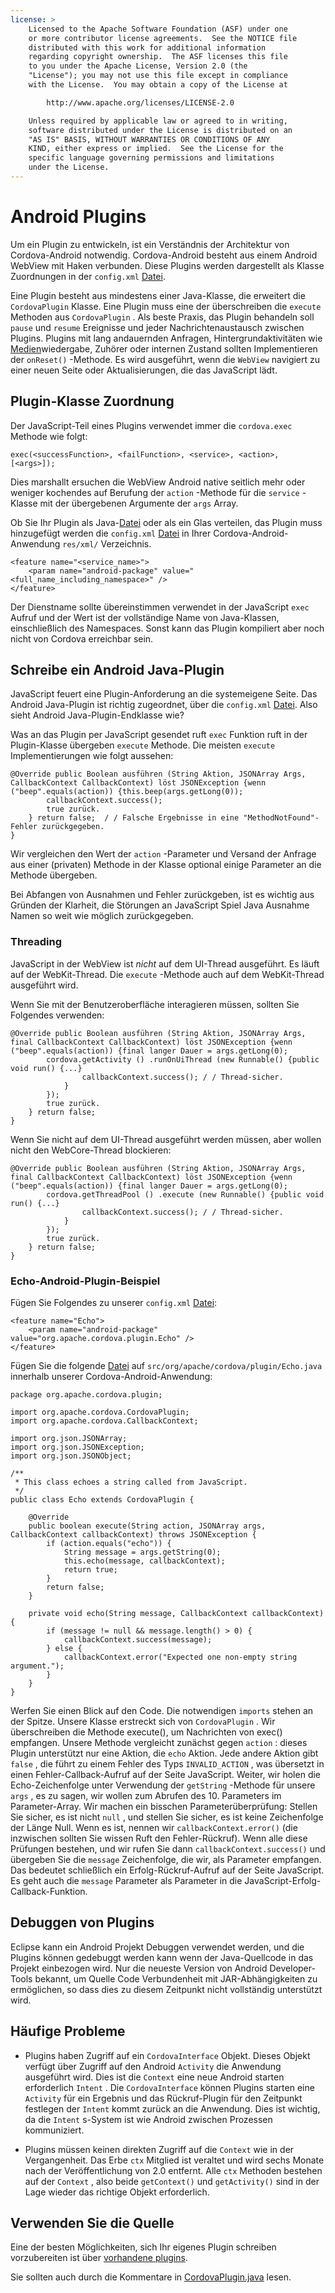 ```yaml
---
license: >
    Licensed to the Apache Software Foundation (ASF) under one
    or more contributor license agreements.  See the NOTICE file
    distributed with this work for additional information
    regarding copyright ownership.  The ASF licenses this file
    to you under the Apache License, Version 2.0 (the
    "License"); you may not use this file except in compliance
    with the License.  You may obtain a copy of the License at

        http://www.apache.org/licenses/LICENSE-2.0

    Unless required by applicable law or agreed to in writing,
    software distributed under the License is distributed on an
    "AS IS" BASIS, WITHOUT WARRANTIES OR CONDITIONS OF ANY
    KIND, either express or implied.  See the License for the
    specific language governing permissions and limitations
    under the License.
---
```


# Android Plugins

Um ein Plugin zu entwickeln, ist ein Verständnis der Architektur von Cordova-Android notwendig. Cordova-Android besteht aus einem Android WebView mit Haken verbunden. Diese Plugins werden dargestellt als Klasse Zuordnungen in der `config.xml` <a href="../../../cordova/file/fileobj/fileobj.html">Datei</a>.

Eine Plugin besteht aus mindestens einer Java-Klasse, die erweitert die `CordovaPlugin` Klasse. Eine Plugin muss eine der überschreiben die `execute` Methoden aus `CordovaPlugin` . Als beste Praxis, das Plugin behandeln soll `pause` und `resume` Ereignisse und jeder Nachrichtenaustausch zwischen Plugins. Plugins mit lang andauernden Anfragen, Hintergrundaktivitäten wie <a href="../../../cordova/media/media.html">Medien</a>wiedergabe, Zuhörer oder internen Zustand sollten Implementieren der `onReset()` -Methode. Es wird ausgeführt, wenn die `WebView` navigiert zu einer neuen Seite oder Aktualisierungen, die das JavaScript lädt.

## Plugin-Klasse Zuordnung

Der JavaScript-Teil eines Plugins verwendet immer die `cordova.exec` Methode wie folgt:

    exec(<successFunction>, <failFunction>, <service>, <action>, [<args>]);
    

Dies marshallt ersuchen die WebView Android native seitlich mehr oder weniger kochendes auf Berufung der `action` -Methode für die `service` -Klasse mit der übergebenen Argumente der `args` Array.

Ob Sie Ihr Plugin als Java-<a href="../../../cordova/file/fileobj/fileobj.html">Datei</a> oder als ein Glas verteilen, das Plugin muss hinzugefügt werden die `config.xml` <a href="../../../cordova/file/fileobj/fileobj.html">Datei</a> in Ihrer Cordova-Android-Anwendung `res/xml/` Verzeichnis.

    <feature name="<service_name>">
        <param name="android-package" value="<full_name_including_namespace>" />
    </feature>
    

Der Dienstname sollte übereinstimmen verwendet in der JavaScript `exec` Aufruf und der Wert ist der vollständige Name von Java-Klassen, einschließlich des Namespaces. Sonst kann das Plugin kompiliert aber noch nicht von Cordova erreichbar sein.

## Schreibe ein Android Java-Plugin

JavaScript feuert eine Plugin-Anforderung an die systemeigene Seite. Das Android Java-Plugin ist richtig zugeordnet, über die `config.xml` <a href="../../../cordova/file/fileobj/fileobj.html">Datei</a>. Also sieht Android Java-Plugin-Endklasse wie?

Was an das Plugin per JavaScript gesendet ruft `exec` Funktion ruft in der Plugin-Klasse übergeben `execute` Methode. Die meisten `execute` Implementierungen wie folgt aussehen:

    @Override public Boolean ausführen (String Aktion, JSONArray Args, CallbackContext CallbackContext) löst JSONException {wenn ("beep".equals(action)) {this.beep(args.getLong(0));
            callbackContext.success();
            true zurück.
        } return false;  / / Falsche Ergebnisse in eine "MethodNotFound"-Fehler zurückgegeben.
    }
    

Wir vergleichen den Wert der `action` -Parameter und Versand der Anfrage aus einer (privaten) Methode in der Klasse optional einige Parameter an die Methode übergeben.

Bei Abfangen von Ausnahmen und Fehler zurückgeben, ist es wichtig aus Gründen der Klarheit, die Störungen an JavaScript Spiel Java Ausnahme Namen so weit wie möglich zurückgegeben.

### Threading

JavaScript in der WebView ist *nicht* auf dem UI-Thread ausgeführt. Es läuft auf der WebKit-Thread. Die `execute` -Methode auch auf dem WebKit-Thread ausgeführt wird.

Wenn Sie mit der Benutzeroberfläche interagieren müssen, sollten Sie Folgendes verwenden:

    @Override public Boolean ausführen (String Aktion, JSONArray Args, final CallbackContext CallbackContext) löst JSONException {wenn ("beep".equals(action)) {final langer Dauer = args.getLong(0);
            cordova.getActivity () .runOnUiThread (new Runnable() {public void run() {...}
                    callbackContext.success(); / / Thread-sicher.
                }
            });
            true zurück.
        } return false;
    }
    

Wenn Sie nicht auf dem UI-Thread ausgeführt werden müssen, aber wollen nicht den WebCore-Thread blockieren:

    @Override public Boolean ausführen (String Aktion, JSONArray Args, final CallbackContext CallbackContext) löst JSONException {wenn ("beep".equals(action)) {final langer Dauer = args.getLong(0);
            cordova.getThreadPool () .execute (new Runnable() {public void run() {...}
                    callbackContext.success(); / / Thread-sicher.
                }
            });
            true zurück.
        } return false;
    }
    

### Echo-Android-Plugin-Beispiel

Fügen Sie Folgendes zu unserer `config.xml` <a href="../../../cordova/file/fileobj/fileobj.html">Datei</a>:

    <feature name="Echo">
        <param name="android-package" value="org.apache.cordova.plugin.Echo" />
    </feature>
    

Fügen Sie die folgende <a href="../../../cordova/file/fileobj/fileobj.html">Datei</a> auf `src/org/apache/cordova/plugin/Echo.java` innerhalb unserer Cordova-Android-Anwendung:

    package org.apache.cordova.plugin;
    
    import org.apache.cordova.CordovaPlugin;
    import org.apache.cordova.CallbackContext;
    
    import org.json.JSONArray;
    import org.json.JSONException;
    import org.json.JSONObject;
    
    /**
     * This class echoes a string called from JavaScript.
     */
    public class Echo extends CordovaPlugin {
    
        @Override
        public boolean execute(String action, JSONArray args, CallbackContext callbackContext) throws JSONException {
            if (action.equals("echo")) {
                String message = args.getString(0);
                this.echo(message, callbackContext);
                return true;
            }
            return false;
        }
    
        private void echo(String message, CallbackContext callbackContext) {
            if (message != null && message.length() > 0) {
                callbackContext.success(message);
            } else {
                callbackContext.error("Expected one non-empty string argument.");
            }
        }
    }
    

Werfen Sie einen Blick auf den Code. Die notwendigen `imports` stehen an der Spitze. Unsere Klasse erstreckt sich von `CordovaPlugin` . Wir überschreiben die Methode execute(), um Nachrichten von exec() empfangen. Unsere Methode vergleicht zunächst gegen `action` : dieses Plugin unterstützt nur eine Aktion, die `echo` Aktion. Jede andere Aktion gibt `false` , die führt zu einem Fehler des Typs `INVALID_ACTION` , was übersetzt in einen Fehler-Callback-Aufruf auf der Seite JavaScript. Weiter, wir holen die Echo-Zeichenfolge unter Verwendung der `getString` -Methode für unsere `args` , es zu sagen, wir wollen zum Abrufen des 10. Parameters im Parameter-Array. Wir machen ein bisschen Parameterüberprüfung: Stellen Sie sicher, es ist nicht `null` , und stellen Sie sicher, es ist keine Zeichenfolge der Länge Null. Wenn es ist, nennen wir `callbackContext.error()` (die inzwischen sollten Sie wissen Ruft den Fehler-Rückruf). Wenn alle diese Prüfungen bestehen, und wir rufen Sie dann `callbackContext.success()` und übergeben Sie die `message` Zeichenfolge, die wir, als Parameter empfangen. Das bedeutet schließlich ein Erfolg-Rückruf-Aufruf auf der Seite JavaScript. Es geht auch die `message` Parameter als Parameter in die JavaScript-Erfolg-Callback-Funktion.

## Debuggen von Plugins

Eclipse kann ein Android Projekt Debuggen verwendet werden, und die Plugins können gedebuggt werden kann wenn der Java-Quellcode in das Projekt einbezogen wird. Nur die neueste Version von Android Developer-Tools bekannt, um Quelle Code Verbundenheit mit JAR-Abhängigkeiten zu ermöglichen, so dass dies zu diesem Zeitpunkt nicht vollständig unterstützt wird.

## Häufige Probleme

*   Plugins haben Zugriff auf ein `CordovaInterface` Objekt. Dieses Objekt verfügt über Zugriff auf den Android `Activity` die Anwendung ausgeführt wird. Dies ist die `Context` eine neue Android starten erforderlich `Intent` . Die `CordovaInterface` können Plugins starten eine `Activity` für ein Ergebnis und das Rückruf-Plugin für den Zeitpunkt festlegen der `Intent` kommt zurück an die Anwendung. Dies ist wichtig, da die `Intent` s-System ist wie Android zwischen Prozessen kommuniziert.

*   Plugins müssen keinen direkten Zugriff auf die `Context` wie in der Vergangenheit. Das Erbe `ctx` Mitglied ist veraltet und wird sechs Monate nach der Veröffentlichung von 2.0 entfernt. Alle `ctx` Methoden bestehen auf der `Context` , also beide `getContext()` und `getActivity()` sind in der Lage wieder das richtige Objekt erforderlich.

## Verwenden Sie die Quelle

Eine der besten Möglichkeiten, sich Ihr eigenes Plugin schreiben vorzubereiten ist über [vorhandene plugins][1].

 [1]: https://github.com/apache/cordova-android/tree/master/framework/src/org/apache/cordova

Sie sollten auch durch die Kommentare in [CordovaPlugin.java][2] lesen.

 [2]: https://github.com/apache/cordova-android/blob/master/framework/src/org/apache/cordova/CordovaPlugin.java